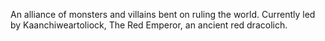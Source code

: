 An alliance of monsters and villains bent on ruling the world. Currently led by Kaanchiweartoliock, The Red Emperor, an ancient red dracolich.